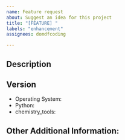 ```yaml
---
name: Feature request
about: Suggest an idea for this project
title: "[FEATURE] "
labels: "enhancement"
assignees: domdfcoding

---
```


<!-- Have you searched for similar issues? Someone may already be working on the feature you are suggesting. Before submitting this issue, please check the open issues and add a note before logging a new issue.

PLEASE USE THE TEMPLATE BELOW TO PROVIDE INFORMATION ABOUT THE ISSUE.
INSUFFICIENT INFO WILL GET THE ISSUE CLOSED. IT WILL ONLY BE REOPENED AFTER SUFFICIENT INFO IS PROVIDED-->


## Description
<!--Provide a clear and concise description of what the problem is and the improvement you are suggesting-->

<!--Please add screenshots if needed-->


## Version

  * Operating System:
  * Python:
  * chemistry_tools:


## Other Additional Information:
<!--Any additional information, related issues, etc.-->



